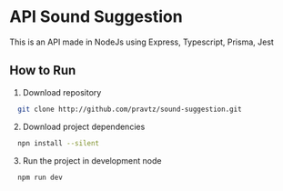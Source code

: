 # API Sound Suggestion

This is an API made in NodeJs using Express, Typescript, Prisma, Jest

## How to Run

1. Download repository

```bash
  git clone http://github.com/pravtz/sound-suggestion.git
```

2. Download project dependencies

```bash
  npn install --silent
```

3. Run the project in development node

```bash
  npm run dev
```